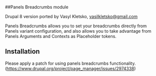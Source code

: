 ##Panels Breadcrumbs module

Drupal 8 version ported by Vasyl Kletsko, vasilkletsko@gmail.com

Panels Breadcrumbs allows you to set your breadcrumbs directly from Panels
variant configuration, and also allows you to take advantage from Panels
Arguments and Contexts as Placeholder tokens.

## Installation
Please apply a patch for using panels breadcrumbs functionality.
(https://www.drupal.org/project/page_manager/issues/2974338)
